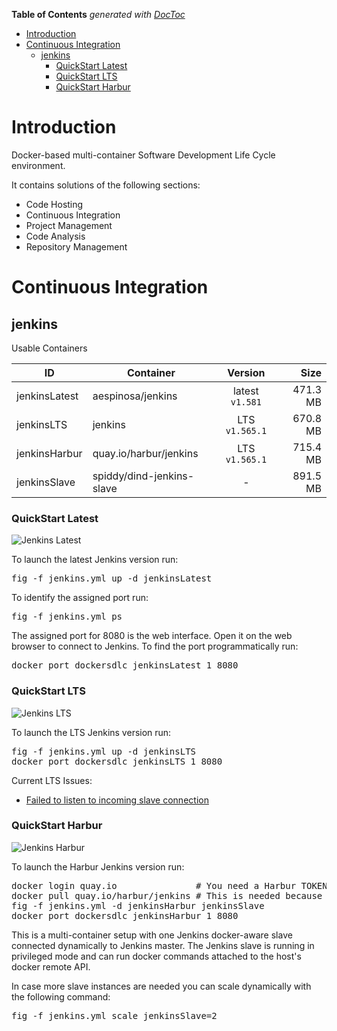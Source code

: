 <!-- START doctoc generated TOC please keep comment here to allow auto update -->
<!-- DON'T EDIT THIS SECTION, INSTEAD RE-RUN doctoc TO UPDATE -->
**Table of Contents**  *generated with [DocToc](http://doctoc.herokuapp.com/)*

- [Introduction](#introduction)
- [Continuous Integration](#continuous-integration)
  - [jenkins](#jenkins)
    - [QuickStart Latest](#quickstart-latest)
    - [QuickStart LTS](#quickstart-lts)
    - [QuickStart Harbur](#quickstart-harbur)

<!-- END doctoc generated TOC please keep comment here to allow auto update -->

# Introduction

Docker-based multi-container Software Development Life Cycle environment.

It contains solutions of the following sections:

* Code Hosting
* Continuous Integration
* Project Management
* Code Analysis
* Repository Management

# Continuous Integration

## jenkins

Usable Containers

|ID           |Container                |Version        |Size    |
|-------------|-------------------------|:-------------:|-------:|
|jenkinsLatest|aespinosa/jenkins        |latest `v1.581`|471.3 MB|
|jenkinsLTS   |jenkins                  |LTS `v1.565.1` |670.8 MB|
|jenkinsHarbur|quay.io/harbur/jenkins   |LTS `v1.565.1` |715.4 MB|
|jenkinsSlave |spiddy/dind-jenkins-slave|-              |891.5 MB|

### QuickStart Latest

![Jenkins Latest](https://raw.githubusercontent.com/harbur/docker-sdlc/master/images/JenkinsLatest.png "Jenkins Latest")

To launch the latest Jenkins version run:

<pre>
fig -f jenkins.yml up -d jenkinsLatest
</pre>

To identify the assigned port run:

<pre>
fig -f jenkins.yml ps
</pre>

The assigned port for 8080 is the web interface. Open it on the web browser to connect to Jenkins. To find the port programmatically run:

<pre>
docker port dockersdlc_jenkinsLatest_1 8080
</pre>

### QuickStart LTS

![Jenkins LTS](https://raw.githubusercontent.com/harbur/docker-sdlc/master/images/JenkinsLTS.png "Jenkins LTS")

To launch the LTS Jenkins version run:

<pre>
fig -f jenkins.yml up -d jenkinsLTS
docker port dockersdlc_jenkinsLTS_1 8080
</pre>


Current LTS Issues:

* [Failed to listen to incoming slave connection](https://github.com/cloudbees/jenkins-ci.org-docker/issues/6)

### QuickStart Harbur

![Jenkins Harbur](https://raw.githubusercontent.com/harbur/docker-sdlc/master/images/JenkinsHarbur.png "Jenkins Harbur")

To launch the Harbur Jenkins version run:

<pre>
docker login quay.io               # You need a Harbur TOKEN to access the containers
docker pull quay.io/harbur/jenkins # This is needed because fig cannot authenticate with quay.io yet
fig -f jenkins.yml -d jenkinsHarbur jenkinsSlave
docker port dockersdlc_jenkinsHarbur_1 8080
</pre>

This is a multi-container setup with one Jenkins docker-aware slave connected dynamically to Jenkins master.
The Jenkins slave is running in privileged mode and can run docker commands attached to the host's docker remote API.

In case more slave instances are needed you can scale dynamically with the following command:

<pre>
fig -f jenkins.yml scale jenkinsSlave=2
</pre>
